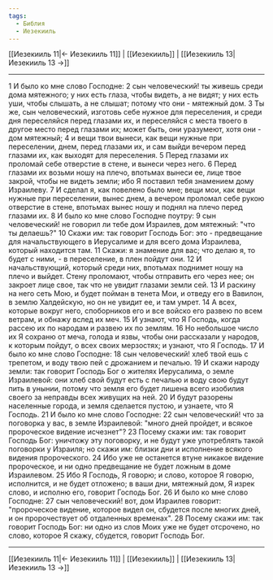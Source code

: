 ```yaml
---
tags:
  - Библия
  - Иезекииль
---
```

[[Иезекииль 11|← Иезекииль 11]] | [[Иезекииль]] | [[Иезекииль 13|Иезекииль 13 →]]

---
1 И было ко мне слово Господне:
2 сын человеческий! ты живешь среди дома мятежного; у них есть глаза, чтобы видеть, а не видят; у них есть уши, чтобы слышать, а не слышат; потому что они - мятежный дом.
3 Ты же, сын человеческий, изготовь себе нужное для переселения, и среди дня переселяйся перед глазами их, и переселяйся с места твоего в другое место перед глазами их; может быть, они уразумеют, хотя они - дом мятежный;
4 и вещи твои вынеси, как вещи нужные при переселении, днем, перед глазами их, и сам выйди вечером перед глазами их, как выходят для переселения.
5 Перед глазами их проломай себе отверстие в стене, и вынеси через него.
6 Перед глазами их возьми ношу на плечо, впотьмах вынеси ее, лице твое закрой, чтобы не видеть земли; ибо Я поставил тебя знамением дому Израилеву.
7 И сделал я, как повелено было мне; вещи мои, как вещи нужные при переселении, вынес днем, а вечером проломал себе рукою отверстие в стене, впотьмах вынес ношу и поднял на плечо перед глазами их.
8 И было ко мне слово Господне поутру:
9 сын человеческий! не говорил ли тебе дом Израилев, дом мятежный: "что ты делаешь?"
10 Скажи им: так говорит Господь Бог: это - предвещание для начальствующего в Иерусалиме и для всего дома Израилева, который находится там.
11 Скажи: я знамение для вас; что делаю я, то будет с ними, - в переселение, в плен пойдут они.
12 И начальствующий, который среди них, впотьмах поднимет ношу на плечо и выйдет. Стену проломают, чтобы отправить его через нее; он закроет лице свое, так что не увидит глазами земли сей.
13 И раскину на него сеть Мою, и будет пойман в тенета Мои, и отведу его в Вавилон, в землю Халдейскую, но он не увидит ее, и там умрет.
14 А всех, которые вокруг него, споборников его и все войско его развею по всем ветрам, и обнажу вслед их меч.
15 И узнают, что Я Господь, когда рассею их по народам и развею их по землям.
16 Но небольшое число их Я сохраню от меча, голода и язвы, чтобы они рассказали у народов, к которым пойдут, о всех своих мерзостях; и узнают, что Я Господь.
17 И было ко мне слово Господне:
18 сын человеческий! хлеб твой ешь с трепетом, и воду твою пей с дрожанием и печалью.
19 И скажи народу земли: так говорит Господь Бог о жителях Иерусалима, о земле Израилевой: они хлеб свой будут есть с печалью и воду свою будут пить в унынии, потому что земля его будет лишена всего изобилия своего за неправды всех живущих на ней.
20 И будут разорены населенные города, и земля сделается пустою, и узнаете, что Я Господь.
21 И было ко мне слово Господне:
22 сын человеческий! что за поговорка у вас, в земле Израилевой: "много дней пройдет, и всякое пророческое видение исчезнет"?
23 Посему скажи им: так говорит Господь Бог: уничтожу эту поговорку, и не будут уже употреблять такой поговорки у Израиля; но скажи им: близки дни и исполнение всякого видения пророческого.
24 Ибо уже не останется втуне никакое видение пророческое, и ни одно предвещание не будет ложным в доме Израилевом.
25 Ибо Я Господь, Я говорю; и слово, которое Я говорю, исполнится, и не будет отложено; в ваши дни, мятежный дом, Я изрек слово, и исполню его, говорит Господь Бог.
26 И было ко мне слово Господне:
27 сын человеческий! вот, дом Израилев говорит: "пророческое видение, которое видел он, сбудется после многих дней, и он пророчествует об отдаленных временах".
28 Посему скажи им: так говорит Господь Бог: ни одно из слов Моих уже не будет отсрочено, но слово, которое Я скажу, сбудется, говорит Господь Бог.

---
[[Иезекииль 11|← Иезекииль 11]] | [[Иезекииль]] | [[Иезекииль 13|Иезекииль 13 →]]